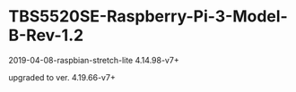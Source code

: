 # TBS5520SE-Raspberry-Pi-3-Model-B-Rev-1.2


2019-04-08-raspbian-stretch-lite  4.14.98-v7+

 upgraded to ver.  4.19.66-v7+
